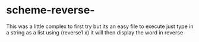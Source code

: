 # scheme-reverse-

This was a little complex to first try but its an easy file to execute 
just type in a string as a list using (reverse1 x)
it will then display the word in reverse 
